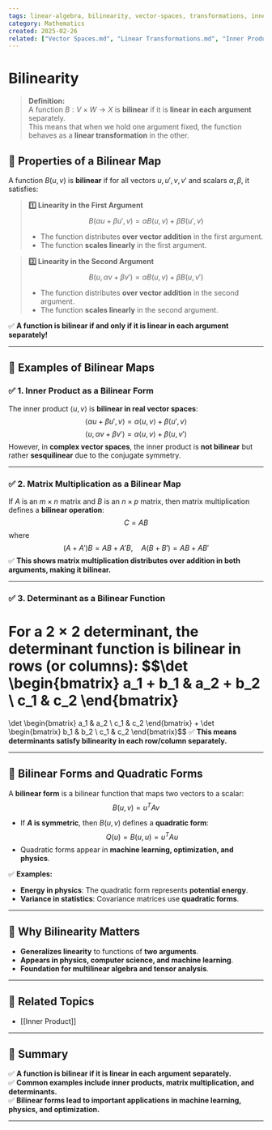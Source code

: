 ```yaml
---
tags: linear-algebra, bilinearity, vector-spaces, transformations, inner-product
category: Mathematics
created: 2025-02-26
related: ["Vector Spaces.md", "Linear Transformations.md", "Inner Product.md", "Multilinear Algebra.md"]
---
```


# Bilinearity

> **Definition:**  
> A function $B: V \times W \to X$ is **bilinear** if it is **linear in each argument** separately.  
> This means that when we hold one argument fixed, the function behaves as a **linear transformation** in the other.

## **📌 Properties of a Bilinear Map**
A function $B(u, v)$ is **bilinear** if for all vectors $u, u', v, v'$ and scalars $\alpha, \beta$, it satisfies:

> **1️⃣ Linearity in the First Argument**  
> $$B(\alpha u + \beta u', v) = \alpha B(u, v) + \beta B(u', v)$$
> - The function distributes **over vector addition** in the first argument.
> - The function **scales linearly** in the first argument.

> **2️⃣ Linearity in the Second Argument**  
> $$B(u, \alpha v + \beta v') = \alpha B(u, v) + \beta B(u, v')$$
> - The function distributes **over vector addition** in the second argument.
> - The function **scales linearly** in the second argument.

✅ **A function is bilinear if and only if it is linear in each argument separately!**

---

## **📌 Examples of Bilinear Maps**
### **✅ 1. Inner Product as a Bilinear Form**
The inner product $\langle u, v \rangle$ is **bilinear in real vector spaces**:
$$\langle \alpha u + \beta u', v \rangle = \alpha \langle u, v \rangle + \beta \langle u', v \rangle$$
$$\langle u, \alpha v + \beta v' \rangle = \alpha \langle u, v \rangle + \beta \langle u, v' \rangle$$
However, in **complex vector spaces**, the inner product is **not bilinear** but rather **sesquilinear** due to the conjugate symmetry.

---

### **✅ 2. Matrix Multiplication as a Bilinear Map**
If $A$ is an $m \times n$ matrix and $B$ is an $n \times p$ matrix, then matrix multiplication defines a **bilinear operation**:
$$C = AB$$
where
$$(A + A')B = AB + A'B, \quad A(B + B') = AB + AB'$$
✅ **This shows matrix multiplication distributes over addition in both arguments, making it bilinear.**

---

### **✅ 3. Determinant as a Bilinear Function**
For a **$2 \times 2$ determinant**, the determinant function is **bilinear in rows (or columns)**:
$$\det
\begin{bmatrix} 
a_1 + b_1 & a_2 + b_2 \\ 
c_1 & c_2
\end{bmatrix}
=
\det
\begin{bmatrix} 
a_1 & a_2 \\ 
c_1 & c_2
\end{bmatrix}
+
\det
\begin{bmatrix} 
b_1 & b_2 \\ 
c_1 & c_2
\end{bmatrix}$$
✅ **This means determinants satisfy bilinearity in each row/column separately.**

---

## **📌 Bilinear Forms and Quadratic Forms**
A **bilinear form** is a bilinear function that maps two vectors to a scalar:
$$B(u, v) = u^T A v$$
- If **$A$ is symmetric**, then $B(u, v)$ defines a **quadratic form**:
  $$Q(u) = B(u, u) = u^T A u$$
- Quadratic forms appear in **machine learning, optimization, and physics**.

✅ **Examples:**
- **Energy in physics**: The quadratic form represents **potential energy**.
- **Variance in statistics**: Covariance matrices use **quadratic forms**.

---

## **📌 Why Bilinearity Matters**
- **Generalizes linearity** to functions of **two arguments**.
- **Appears in physics, computer science, and machine learning**.
- **Foundation for multilinear algebra and tensor analysis**.

---

## **🔗 Related Topics**
- [[Inner Product]]


---

## **🚀 Summary**
✅ **A function is bilinear if it is linear in each argument separately.**  
✅ **Common examples include inner products, matrix multiplication, and determinants.**  
✅ **Bilinear forms lead to important applications in machine learning, physics, and optimization.**  

---
